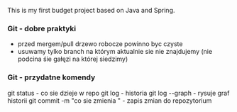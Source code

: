 This is my first budget project based on Java and Spring.

### Git - dobre praktyki 
- przed mergem/pull drzewo robocze powinno byc czyste
- usuwamy tylko branch na którym aktualnie sie nie znajdujemy
  (nie podcina śie gałęzi na której siedzimy)
  
### Git - przydatne komendy 
git status - co sie dzieje w repo
git log - historia
git log --graph - rysuje graf historii
git commit -m  "co sie zmienia " - zapis zmian do repozytorium

